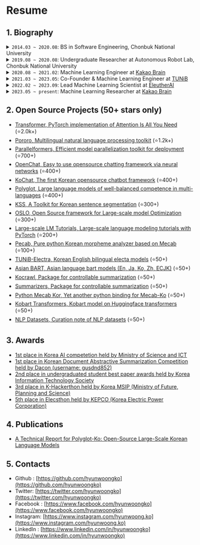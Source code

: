 # Resume
## 1. Biography
<details>
  <summary>
    <code>2014.03 ~ 2020.08</code>: BS in Software Engineering, Chonbuk National University
  </summary>

1. GPA
    - 4.15 (major) / 4.07 (minor)
    - 1st ranked.
2. Activities
    - [I founded an AI robot startup for autistic children](https://github.com/hyunwoongko/social-robot-bao).
3. Awards
    - [2nd place in undergraduated student best paper awards held by Korea Information Technology Society](http://www.todayan.com/news/articleView.html?idxno=230207)
    - [3rd place in K-Hackerthon held by Korea MSIP (Ministry of Future, Planning and Science)](https://newsis.com/view/?id=NISX20181108_0000467462&cID=10808&pID=10800)
    - [5th place in Elecsthon held by KEPCO (Korea Electric Power Corporation)](https://blog.kepco.co.kr/1310)

</details>

<details>
  <summary>
    <code>2019.08 ~ 2020.08</code>: Undergraduate Researcher at Autonomous Robot Lab, Chonbuk National University
  </summary>

1. Researches
    - I conducted a research about [citrus pest and disease recognition](https://github.com/hyunwoongko/citrus-pest-disease-recognition).
    - I conducted a research about [autonomous strabismus recognition](https://github.com/hyunwoongko/strabismus-recognition).
2. Activities
    - I was a lecturer at [2020 Data Campus School](https://github.com/hyunwoongko/bigdata-lecture) held by Korea Data Agency.

</details>

<details>
  <summary>
    <code>2020.08 ~ 2021.02</code>: Machine Learning Engineer at <a href="https://kakaobrain.com">Kakao Brain</a>
  </summary>

1. BrainQA
    - I researched Korean quiz generation model.
    - This model was integrated to Pororo library (https://kakaobrain.github.io/pororo/seq2seq/qg.html)
2. Pororo (https://github.com/kakaobrain/pororo)
    - Pororo is an opensource multilingual NLP toolkit.
    - I developed almost all generative models in Pororo such as Question Generation, Text Summarization and Machine Translation.
3. ETC
    - [Host of Jiphyeonjeon, Natural language processing paper review group](https://github.com/jiphyeonjeon)

</details>

<details>
  <summary>
    <code>2021.03 ~ 2023.05</code>: Co-Founder & Machine Learning Engineer at <a href="https://tunib.ai">TUNiB</a>
  </summary>

1. Coco & Mas (https://dearmate.ai/)
    - Coco & Mas are Korean persona chatbots which have dog persona.
    - We collected Korean chatbot dataset with crowdsourcers, and tested crowdsourcing methods to improve data quality and yield.
    - I pre-trained 1.3B Korean model to create these chatbots and fine-tune the models using the data we've collected.
    - I researched the impact of pre-training and continual learning techniques.
    - I deployed these models with Triton Inference Server and AWS ECS cluster.
2. BLOONY (https://bloony.ai/)
    - BLOONY is an English chatbot powered by OpenAI GPT
    - I developed backend server using Java Spring Boot
    - I researched instruction following ability of OpenAI GPT3, and found innovate prompting methodology. In that time there's no instruction fine-tuned model, so the instruction following ability of the models was not very good. The methodology I made at the time became famous a year later as a technique called COT (Chain of thought).
    - I deployed overall services using AWS ECS cluster.
3. TUNiBridge (https://tunibridge.ai/)
    - TUNiBridge is a service that provides various natural language models API.
    - I improved safety check module's TPS from 7 to 240 using NVIDIA TensorRT, Triton Inference Server and AWS ECS.
    - TUNiB N행시 service had been very popular in the Korean Internet community for about two weeks, with about 2 million requests per day. I improved the existing system to make the service more desirable.
    - I designed and developed overall system and deployed 20+ APIs.
4. Opensource activities
    - Kss: The most famous Korean sentence segmentation toolkit.
    - Pecab: Pure python morpheme analyzer based on Mecab-ko-dic.
    - Parallelformers: Easy-to-use transformer model deployment toolkit based on Hugging Face Transformers. The core mechanism of this library was integrated to Microsoft DeepSpeed Inference.
5. ETC
    - [1st place in Korea AI competetion held by Ministry of Science and ICT](https://m.etnews.com/20210715000270)
    - [Manager of Chatbot Korea, Korean facebook group for chatbot research](https://facebook.com/groups/ChatbotDevKR)

</details>

<details>
  <summary>
    <code>2022.02 ~ 2023.09</code>: Lead Machine Learning Scientist at <a href="https://eleuther.ai">EleutherAI</a>
  </summary>
    
1. Polyglot: https://github.com/EleutherAI/polyglot
    - Polyglot is EleutherAI's multilingual modeling project.
    - We released 1B, 3B, 6B, 13B models trained on large-scale Korean dataset.
    - I was managing all members in Polyglot team and developing dataset preprocessing, training, evaluation pipelines.
2. Japanese StableLM: https://stability.ai/blog/stability-ai-new-jplm-japanese-language-model-stablelm
    - We released Japanese StableLM models by co-working StabilityAI Japan.
    - We released 7B foundation language model and instruction fine-tuned model.
3. OSLO: https://github.com/EleutherAI/oslo
    - OSLO is a framework that provides various GPU based optimization technologies for large-scale modeling. Features like 3D parallelism and kernel fusion which could be useful when training a large model are the key features.
    - OSLO makes these technologies easy-to-use by magical compatibility with Hugging Face Transformers that is being considered as a de facto standard in NLP field. We look forward large-scale modeling technologies to be more democratized by significantly decreasing the difficulty of using these technologies using OSLO.
    - I was developing Tensor Parallelism, Pipeline Parallelism, Kernel Fusion, Activation Checkpointing engines.

</details>

<details>
  <summary>
    <code>2023.05 ~ present</code>: Machine Learning Researcher at <a href="https://kakaobrain.com">Kakao Brain</a>
  </summary>
    
1. Foundation Model Pre-training
    - I pre-trained KoGPT2, the foundation model at KakaoBrain.
    - Among its various sizes, the largest one is over 60B.
2. Long Context Fine-tuning
    - I conducted research to extend KoGPT2 for long contexts.
    - I tested various existing techniques and internal ideas.
    - I successfully extended the model from 4k length to 32k and 65k lengths.
3. Multimodal Fine-tuning
    - I conducted research on extending KoGPT2 for multimodal tasks, primarily text-image input and text output.
    - I combined vision encoders with auto-regressive language models, effectively handling image inputs.
4. Codebase Management
    - I am managing various internal codebases.
    - Notably, Megatron-LM for pre-training and OpenRLHF for alignment
5. ETC
    - I developed GKE (Google Kubernetes Engine) based evaluation pipelines.
    - I improved data deduplication pipeline, its speed has doubled by the improvement.
    - I improved monitoring / planning methods for language model pre-training.

</details>

## 2. Open Source Projects (50+ stars only)
- [Transformer, PyTorch implementation of Attention Is All You Need](https://github.com/hyunwoongko/transformer) (⭐2.0k+)
- [Pororo, Multilingual natural language processing toolkit](https://github.com/kakaobrain/pororo) (⭐1.2k+)
- [Parallelformers, Efficient model parallelization toolkit for deployment](https://github.com/tunib-ai/parallelformers) (⭐700+)
- [OpenChat, Easy to use opensource chatting framework via neural networks](https://github.com/hyunwoongko/openchat) (⭐400+)
- [KoChat, The first Korean opensource chatbot framework](https://github.com/hyunwoongko/kochat) (⭐400+)
- [Polyglot, Large language models of well-balanced competence in multi-languages](https://github.com/EleutherAI/polyglot) (⭐400+)
- [KSS, A Toolkit for Korean sentence segmentation](https://github.com/hyunwoongko/kss) (⭐300+)
- [OSLO, Open Source framework for Large-scale model Optimization](https://github.com/tunib-ai/oslo) (⭐300+)
- [Large-scale LM Tutorials, Large-scale language modeling tutorials with PyTorch](https://github.com/tunib-ai/large-scale-lm-tutorials) (⭐200+)
- [Pecab, Pure python Korean morpheme analyzer based on Mecab](https://githug.com/hyunwoongko/pecab) (⭐100+)
- [TUNiB-Electra, Korean English bilingual electa models](https://github.com/tunib-ai/tunib-electra) (⭐50+)
- [Asian BART, Asian language bart models (En, Ja, Ko, Zh, ECJK)](https://github.com/hyunwoongko/asian-bart) (⭐50+)
- [Kocrawl, Package for controllable summarization](https://github.com/hyunwoongko/kocrawl) (⭐50+)
- [Summarizers, Package for controllable summarization](https://github.com/hyunwoongko/summarizers) (⭐50+)
- [Python Mecab Kor, Yet another python binding for Mecab-Ko](https://github.com/hyunwoongko/python-mecab-kor) (⭐50+)
- [Kobart Transformers, Kobart model on Huggingface transformers](https://github.com/hyunwoongko/kobart-transformers) (⭐50+)
- [NLP Datasets, Curation note of NLP datasets](https://github.com/hyunwoongko/nlp-collections) (⭐50+)

## 3. Awards
- [1st place in Korea AI competetion held by Ministry of Science and ICT](https://m.etnews.com/20210715000270)
- [1st place in Korean Document Abstractive Summarization Competition held by Dacon (username: gusdnd852)](https://dacon.io/competitions/open/235673/leaderboard)
- [2nd place in undergraduated student best paper awards held by Korea Information Technology Society](http://www.todayan.com/news/articleView.html?idxno=230207)
- [3rd place in K-Hackerthon held by Korea MSIP (Ministry of Future, Planning and Science)](https://newsis.com/view/?id=NISX20181108_0000467462&cID=10808&pID=10800)
- [5th place in Elecsthon held by KEPCO (Korea Electric Power Corporation)](https://blog.kepco.co.kr/1310)

## 4. Publications
- [A Technical Report for Polyglot-Ko: Open-Source Large-Scale Korean Language Models](https://arxiv.org/abs/2306.02254)

## 5. Contacts
- Github : [https://github.com/hyunwoongko](https://github.com/hyunwoongko)
- Twitter: [https://twitter.com/hyunwoongko](https://twitter.com/hyunwoongko)
- Facebook : [https://www.facebook.com/hyunwoongko](https://www.facebook.com/hyunwoongko)
- Instagram: [https://www.instagram.com/hyunwoong.ko](https://www.instagram.com/hyunwoong.ko)
- LinkedIn : [https://www.linkedin.com/in/hyunwoongko](https://www.linkedin.com/in/hyunwoongko)
